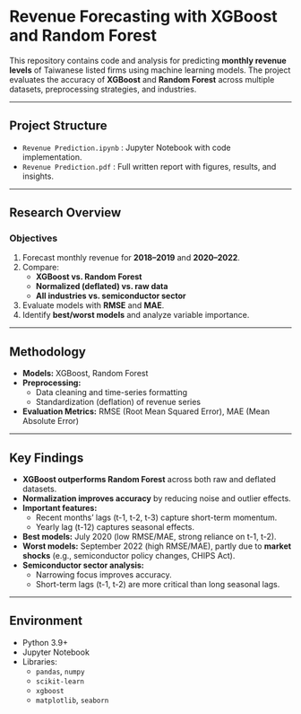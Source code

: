 # Revenue Forecasting with XGBoost and Random Forest

This repository contains code and analysis for predicting **monthly revenue levels** of Taiwanese listed firms using machine learning models. The project evaluates the accuracy of **XGBoost** and **Random Forest** across multiple datasets, preprocessing strategies, and industries.

---

## Project Structure
- `Revenue Prediction.ipynb` : Jupyter Notebook with code implementation.
- `Revenue Prediction.pdf` : Full written report with figures, results, and insights.

---

## Research Overview

### Objectives
1. Forecast monthly revenue for **2018–2019** and **2020–2022**.
2. Compare:
   - **XGBoost vs. Random Forest**
   - **Normalized (deflated) vs. raw data**
   - **All industries vs. semiconductor sector**
3. Evaluate models with **RMSE** and **MAE**.
4. Identify **best/worst models** and analyze variable importance.

---

## Methodology
- **Models:** XGBoost, Random Forest  
- **Preprocessing:** 
  - Data cleaning and time-series formatting
  - Standardization (deflation) of revenue series
- **Evaluation Metrics:** RMSE (Root Mean Squared Error), MAE (Mean Absolute Error)

---

## Key Findings
- **XGBoost outperforms Random Forest** across both raw and deflated datasets.
- **Normalization improves accuracy** by reducing noise and outlier effects.
- **Important features:** 
  - Recent months’ lags (t-1, t-2, t-3) capture short-term momentum.
  - Yearly lag (t-12) captures seasonal effects.
- **Best models:** July 2020 (low RMSE/MAE, strong reliance on t-1, t-2).  
- **Worst models:** September 2022 (high RMSE/MAE), partly due to **market shocks** (e.g., semiconductor policy changes, CHIPS Act).  
- **Semiconductor sector analysis:**  
  - Narrowing focus improves accuracy.  
  - Short-term lags (t-1, t-2) are more critical than long seasonal lags.  

---

## Environment
- Python 3.9+
- Jupyter Notebook
- Libraries:
  - `pandas`, `numpy`
  - `scikit-learn`
  - `xgboost`
  - `matplotlib`, `seaborn`
